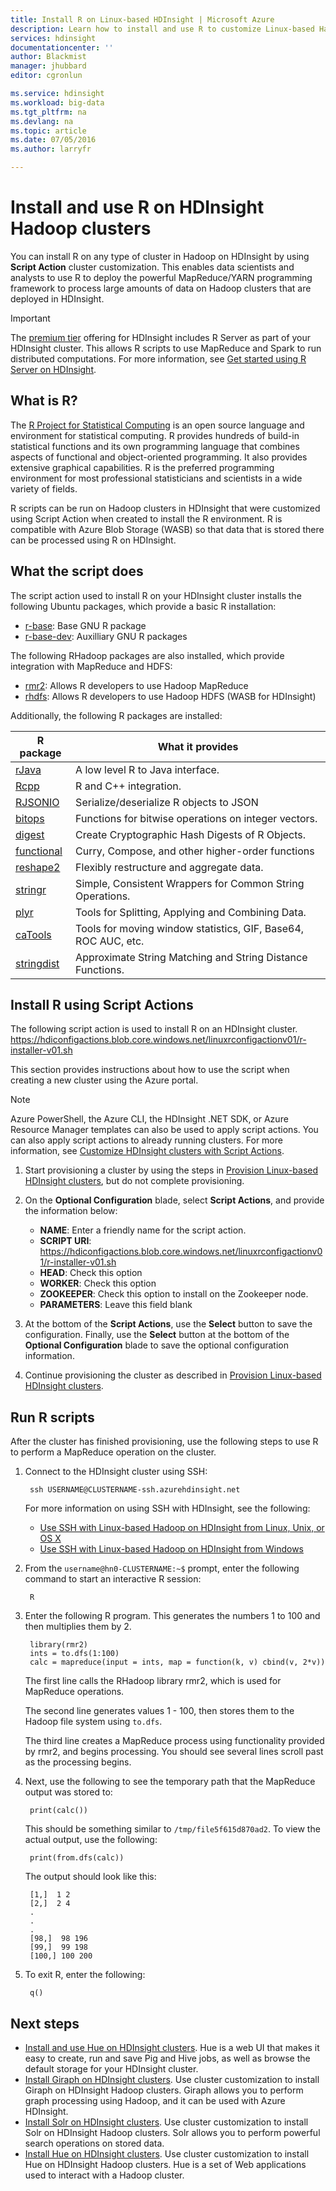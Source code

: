 ```yaml
---
title: Install R on Linux-based HDInsight | Microsoft Azure
description: Learn how to install and use R to customize Linux-based Hadoop clusters.
services: hdinsight
documentationcenter: ''
author: Blackmist
manager: jhubbard
editor: cgronlun

ms.service: hdinsight
ms.workload: big-data
ms.tgt_pltfrm: na
ms.devlang: na
ms.topic: article
ms.date: 07/05/2016
ms.author: larryfr

---
```

# Install and use R on HDInsight Hadoop clusters
You can install R on any type of cluster in Hadoop on HDInsight by using **Script Action** cluster customization. This enables data scientists and analysts to use R to deploy the powerful MapReduce/YARN programming framework to process large amounts of data on Hadoop clusters that are deployed in HDInsight.

> [!IMPORTANT]
> The [premium tier](https://azure.microsoft.com/pricing/details/hdinsight/) offering for HDInsight includes R Server as part of your HDInsight cluster. This allows R scripts to use MapReduce and Spark to run distributed computations. For more information, see [Get started using R Server on HDInsight](hdinsight-hadoop-r-server-get-started.md). 
> 
> 

## What is R?
The <a href="http://www.r-project.org/" target="_blank">R Project for Statistical Computing</a> is an open source language and environment for statistical computing. R provides hundreds of build-in statistical functions and its own programming language that combines aspects of functional and object-oriented programming. It also provides extensive graphical capabilities. R is the preferred programming environment for most professional statisticians and scientists in a wide variety of fields.

R scripts can be run on Hadoop clusters in HDInsight that were customized using Script Action when created to install the R environment. R is compatible with Azure Blob Storage (WASB) so that data that is stored there can be processed using R on HDInsight.

## What the script does
The script action used to install R on your HDInsight cluster installs the following Ubuntu packages, which provide a basic R installation:

* [r-base](http://packages.ubuntu.com/precise/r-base): Base GNU R package
* [r-base-dev](http://packages.ubuntu.com/precise/r-base-dev): Auxilliary GNU R packages

The following RHadoop packages are also installed, which provide integration with MapReduce and HDFS:

* [rmr2](https://github.com/RevolutionAnalytics/rmr2): Allows R developers to use Hadoop MapReduce
* [rhdfs](https://github.com/RevolutionAnalytics/rhdfs): Allows R developers to use Hadoop HDFS (WASB for HDInsight)

Additionally, the following R packages are installed:

| R package | What it provides |
| --- | --- |
| [rJava](https://cran.r-project.org/web/packages/rJava/index.html) |A low level R to Java interface. |
| [Rcpp](https://cran.r-project.org/web/packages/Rcpp/index.html) |R and C++ integration. |
| [RJSONIO](https://cran.r-project.org/web/packages/RJSONIO/index.html) |Serialize/deserialize R objects to JSON |
| [bitops](https://cran.r-project.org/web/packages/bitops/index.html) |Functions for bitwise operations on integer vectors. |
| [digest](https://cran.r-project.org/web/packages/digest/index.html) |Create Cryptographic Hash Digests of R Objects. |
| [functional](https://cran.r-project.org/web/packages/functional/index.html) |Curry, Compose, and other higher-order functions |
| [reshape2](https://cran.r-project.org/web/packages/reshape2/index.html) |Flexibly restructure and aggregate data. |
| [stringr](https://cran.r-project.org/web/packages/stringr/index.html) |Simple, Consistent Wrappers for Common String Operations. |
| [plyr](https://cran.r-project.org/web/packages/plyr/index.html) |Tools for Splitting, Applying and Combining Data. |
| [caTools](https://cran.r-project.org/web/packages/caTools/index.html) |Tools for moving window statistics, GIF, Base64, ROC AUC, etc. |
| [stringdist](https://cran.r-project.org/web/packages/stringdist/index.html) |Approximate String Matching and String Distance Functions. |

## Install R using Script Actions
The following script action is used to install R on an HDInsight cluster. 
    https://hdiconfigactions.blob.core.windows.net/linuxrconfigactionv01/r-installer-v01.sh

This section provides instructions about how to use the script when creating a new cluster using the Azure portal. 

> [!NOTE]
> Azure PowerShell, the Azure CLI, the HDInsight .NET SDK, or Azure Resource Manager templates can also be used to apply script actions. You can also apply script actions to already running clusters. For more information, see [Customize HDInsight clusters with Script Actions](hdinsight-hadoop-customize-cluster-linux.md).
> 
> 

1. Start provisioning a cluster by using the steps in [Provision Linux-based HDInsight clusters](hdinsight-hadoop-provision-linux-clusters.md#portal), but do not complete provisioning.
2. On the **Optional Configuration** blade, select **Script Actions**, and provide the information below:
   
   * **NAME**: Enter a friendly name for the script action.
   * **SCRIPT URI**: https://hdiconfigactions.blob.core.windows.net/linuxrconfigactionv01/r-installer-v01.sh
   * **HEAD**: Check this option
   * **WORKER**: Check this option
   * **ZOOKEEPER**: Check this option to install on the Zookeeper node.
   * **PARAMETERS**: Leave this field blank
3. At the bottom of the **Script Actions**, use the **Select** button to save the configuration. Finally, use the **Select** button at the bottom of the **Optional Configuration** blade to save the optional configuration information.
4. Continue provisioning the cluster as described in [Provision Linux-based HDInsight clusters](hdinsight-hadoop-provision-linux-clusters.md#portal).

## Run R scripts
After the cluster has finished provisioning, use the following steps to use R to perform a MapReduce operation on the cluster.

1. Connect to the HDInsight cluster using SSH:
   
        ssh USERNAME@CLUSTERNAME-ssh.azurehdinsight.net
   
    For more information on using SSH with HDInsight, see the following:
   
   * [Use SSH with Linux-based Hadoop on HDInsight from Linux, Unix, or OS X](hdinsight-hadoop-linux-use-ssh-unix.md)
   * [Use SSH with Linux-based Hadoop on HDInsight from Windows](hdinsight-hadoop-linux-use-ssh-windows.md)
2. From the `username@hn0-CLUSTERNAME:~$` prompt, enter the following command to start an interactive R session:
   
        R
3. Enter the following R program. This generates the numbers 1 to 100 and then multiplies them by 2.
   
        library(rmr2)
        ints = to.dfs(1:100)
        calc = mapreduce(input = ints, map = function(k, v) cbind(v, 2*v))
   
    The first line calls the RHadoop library rmr2, which is used for MapReduce operations.
   
    The second line generates values 1 - 100, then stores them to the Hadoop file system using `to.dfs`.
   
    The third line creates a MapReduce process using functionality provided by rmr2, and begins processing. You should see several lines scroll past as the processing begins.
4. Next, use the following to see the temporary path that the MapReduce output was stored to:
   
        print(calc())
   
    This should be something similar to `/tmp/file5f615d870ad2`. To view the actual output, use the following:
   
        print(from.dfs(calc))
   
    The output should look like this:
   
        [1,]  1 2
        [2,]  2 4
        .
        .
        .
        [98,]  98 196
        [99,]  99 198
        [100,] 100 200
5. To exit R, enter the following:
   
        q()

## Next steps
* [Install and use Hue on HDInsight clusters](hdinsight-hadoop-hue-linux.md). Hue is a web UI that makes it easy to create, run and save Pig and Hive jobs, as well as browse the default storage for your HDInsight cluster.
* [Install Giraph on HDInsight clusters](hdinsight-hadoop-giraph-install.md). Use cluster customization to install Giraph on HDInsight Hadoop clusters. Giraph allows you to perform graph processing using Hadoop, and it can be used with Azure HDInsight.
* [Install Solr on HDInsight clusters](hdinsight-hadoop-solr-install.md). Use cluster customization to install Solr on HDInsight Hadoop clusters. Solr allows you to perform powerful search operations on stored data.
* [Install Hue on HDInsight clusters](hdinsight-hadoop-hue-linux.md). Use cluster customization to install Hue on HDInsight Hadoop clusters. Hue is a set of Web applications used to interact with a Hadoop cluster.

[hdinsight-cluster-customize]: hdinsight-hadoop-customize-cluster-linux.md
